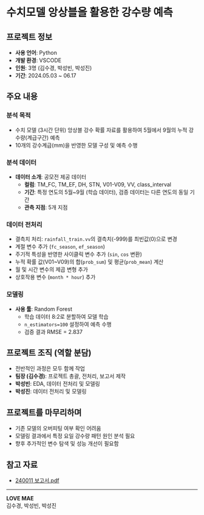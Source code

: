 # 수치모델 앙상블을 활용한 강수량 예측

## 프로젝트 정보

- **사용 언어**: Python
- **개발 환경**: VSCODE
- **인원**: 3명 (김수경, 박성빈, 박성진)
- **기간**: 2024.05.03 ~ 06.17

## 주요 내용

### 분석 목적
- 수치 모델 (3시간 단위) 앙상블 강수 확률 자료를 활용하여 5월에서 9월의 누적 강수량(계급구간) 예측
- 10개의 강수계급(mm)을 반영한 모델 구성 및 예측 수행

### 분석 데이터
- **데이터 소개**: 공모전 제공 데이터
  - **컬럼**: TM_FC, TM_EF, DH, STN, V01-V09, VV, class_interval
  - **기간**: 특정 연도의 5월~9월 (학습 데이터), 검증 데이터는 다른 연도의 동일 기간
  - **관측 지점**: 5개 지점

### 데이터 전처리
- 결측치 처리: `rainfall_train.vv`의 결측치(-999)를 최빈값(0)으로 변경
- 계절 변수 추가 (`fc_season`, `ef_season`)
- 주기적 특성을 반영한 사이클릭 변수 추가 (`sin`, `cos` 변환)
- 누적 확률 값(V01~V09)의 합(`prob_sum`) 및 평균(`prob_mean`) 계산
- 월 및 시간 변수의 제곱 변형 추가
- 상호작용 변수 (`month * hour`) 추가

### 모델링
- **사용 툴**: Random Forest
  - 학습 데이터 8:2로 분할하여 모델 학습
  - `n_estimators=100` 설정하여 예측 수행
  - 검증 결과 RMSE = 2.837

## 프로젝트 조직 (역할 분담)

- 전반적인 과정은 모두 함께 작업
- **팀장 (김수경)**: 프로젝트 총괄, 전처리, 보고서 제작
- **박성빈**: EDA, 데이터 전처리 및 모델링
- **박성진**: 데이터 전처리 및 모델링

## 프로젝트를 마무리하며

- 기존 모델의 오버피팅 여부 확인 어려움
- 모델링 결과에서 특정 요일 강수량 패턴 원인 분석 필요
- 향후 추가적인 변수 탐색 및 성능 개선이 필요함

## 참고 자료
- [240011 보고서.pdf](240011보고서.pdf)

---

**LOVE MAE**  
김수경, 박성빈, 박성진
